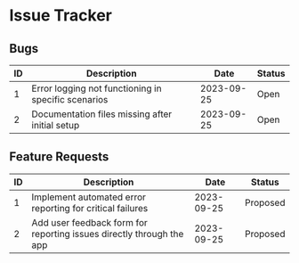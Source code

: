 # Issue Tracker

## Bugs

| ID | Description | Date | Status |
|----|-------------|------|--------|
| 1  | Error logging not functioning in specific scenarios | 2023-09-25 | Open |
| 2  | Documentation files missing after initial setup | 2023-09-25 | Open |

## Feature Requests

| ID | Description | Date | Status |
|----|-------------|------|--------|
| 1  | Implement automated error reporting for critical failures | 2023-09-25 | Proposed |
| 2  | Add user feedback form for reporting issues directly through the app | 2023-09-25 | Proposed |